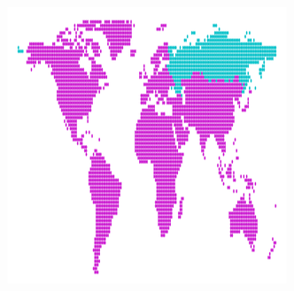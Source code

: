 <div align="center">
  <br/>
    <img height="500" src="src/world_map.svg" width="800" />
  <br/>
</div>
